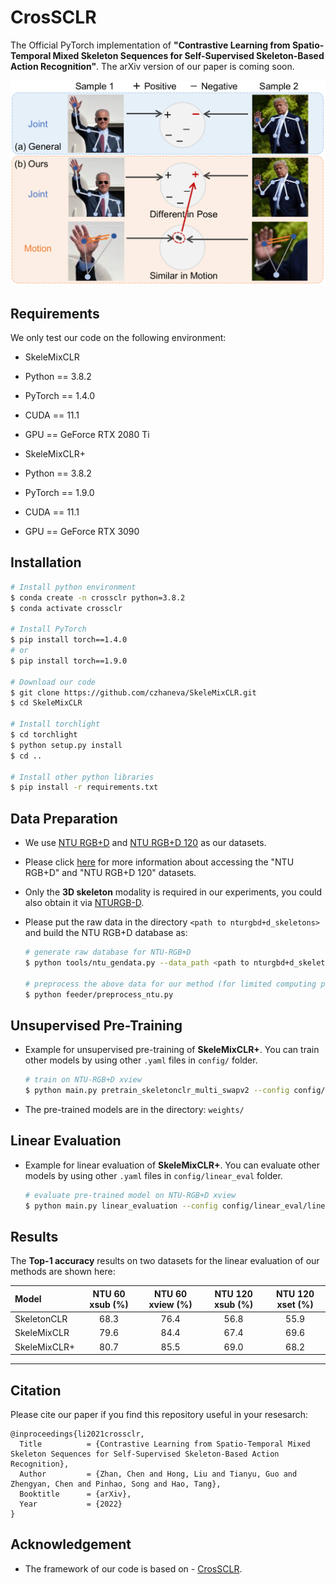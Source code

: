# CrosSCLR

The Official PyTorch implementation of **"Contrastive Learning from Spatio-Temporal Mixed Skeleton Sequences for Self-Supervised Skeleton-Based Action Recognition"**. The arXiv version of our paper is coming soon.

<div align=center>
    <img src="resource/figures/motivation.png", width="600" >
</div>

## Requirements
We only test our code on the following environment:
  - SkeleMixCLR
  - Python == 3.8.2
  - PyTorch == 1.4.0
  - CUDA == 11.1
  - GPU == GeForce RTX 2080 Ti
  
  - SkeleMixCLR+
  - Python == 3.8.2
  - PyTorch == 1.9.0
  - CUDA == 11.1
  - GPU == GeForce RTX 3090
  
## Installation
  ```bash
  # Install python environment
  $ conda create -n crossclr python=3.8.2
  $ conda activate crossclr

  # Install PyTorch
  $ pip install torch==1.4.0
  # or
  $ pip install torch==1.9.0

  # Download our code
  $ git clone https://github.com/czhaneva/SkeleMixCLR.git
  $ cd SkeleMixCLR

  # Install torchlight
  $ cd torchlight
  $ python setup.py install
  $ cd ..

  # Install other python libraries
  $ pip install -r requirements.txt
  ```

## Data Preparation
- We use [NTU RGB+D](https://www.cv-foundation.org/openaccess/content_cvpr_2016/papers/Shahroudy_NTU_RGBD_A_CVPR_2016_paper.pdf) and [NTU RGB+D 120](https://arxiv.org/pdf/1905.04757.pdf) as our datasets.
- Please click [here](http://rose1.ntu.edu.sg/Datasets/actionRecognition.asp) for more information about accessing the "NTU RGB+D" and "NTU RGB+D 120" datasets.
- Only the **3D skeleton** modality is required in our experiments, you could also obtain it via [NTURGB-D](https://github.com/shahroudy/NTURGB-D).
- Please put the raw data in the directory `<path to nturgbd+d_skeletons>` and build the NTU RGB+D database as:

  ```bash
  # generate raw database for NTU-RGB+D
  $ python tools/ntu_gendata.py --data_path <path to nturgbd+d_skeletons>

  # preprocess the above data for our method (for limited computing power, we resize the data to 64 frames)
  $ python feeder/preprocess_ntu.py
  ```

## Unsupervised Pre-Training

- Example for unsupervised pre-training of **SkeleMixCLR+**. You can train other models by using other `.yaml` files in `config/` folder.
  ```bash
  # train on NTU-RGB+D xview
  $ python main.py pretrain_skeletonclr_multi_swapv2 --config config/CrosSCLR/skelemixclr_multi_swap_ntu.yaml.yaml
  ```
- The pre-trained models are in the directory: `weights/`

## Linear Evaluation

- Example for linear evaluation of **SkeleMixCLR+**. You can evaluate other models by using other `.yaml` files in `config/linear_eval` folder.
  ```bash
  # evaluate pre-trained model on NTU-RGB+D xview
  $ python main.py linear_evaluation --config config/linear_eval/linear_eval_skelemixclr_multi_swap_ntu.yaml --weights <path to weights>
  ```
  
 ## Results

The **Top-1 accuracy** results on two datasets for the linear evaluation of our methods are shown here:

| Model          | NTU 60 xsub (%) | NTU 60 xview (%) | NTU 120 xsub (%) | NTU 120 xset (%) |
| :------------- | :-------------: | :--------------: | :--------------: | :--------------: |
| SkeletonCLR    |       68.3      |       76.4       |       56.8       |       55.9       |
| SkeleMixCLR    |       79.6      |       84.4       |       67.4       |       69.6       |
| SkeleMixCLR+   |       80.7      |       85.5       |       69.0       |       68.2       |

---

## Citation
Please cite our paper if you find this repository useful in your resesarch:

```
@inproceedings{li2021crossclr,
  Title          = {Contrastive Learning from Spatio-Temporal Mixed Skeleton Sequences for Self-Supervised Skeleton-Based Action Recognition},
  Author         = {Zhan, Chen and Hong, Liu and Tianyu, Guo and Zhengyan, Chen and Pinhao, Song and Hao, Tang},
  Booktitle      = {arXiv},
  Year           = {2022}
}
```

## Acknowledgement
- The framework of our code is based on - [CrosSCLR](https://github.com/LinguoLi/CrosSCLR).

